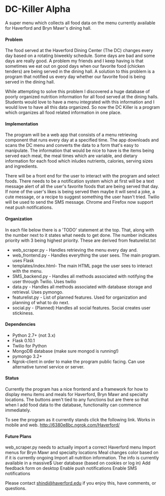# DC-Killer Alpha
A super menu which collects all food data on the menu currently available for Haverford and Bryn Mawr's dining hall. 

#### Problem
The food served at the Haverford Dining Center (The DC) changes every day based on a rotating biweekly schedule. Some days
are bad and some days are really good. A problem my friends and I keep having is that sometimes we 
eat out on good days when our favorite food (chicken tenders) are being served in the dining hall. A solution to this 
problem is a program that notified us every day whether our favorite food is being served in the dining hall.

While attempting to solve this problem I discovered a huge database of poorly organized nutrition information for all
food served at the dining halls. Students would love to have a menu integrated with this information and I would love to have all this data organized. So now the DC Killer is a program which organizes all food related information in one place.

#### Implementation
The program will be a web app that consists of a menu retrieving component that runs every day at a specified time. The app downloads and scans the DC menu and converts the data to a form that's easy to manipulate. The information that would be nice to have is the items being served each meal, the meal times which are variable, and dietary information for each food which inludes nutrients, calories, serving sizes and ingredients.

There will be a front end for the user to interact with the program and select foods. There needs to be a notification system which at first will be a text message alert of all the user's favorite foods that are being served that day. If none of the user's likes is being served then maybe it will send a joke, a cute message, or a recipe to suggest something the user hasn't tried. Twilio will be used to send the SMS message. Chrome and Firefox now support neat push notifications.

#### Organization
In each file below there is a 'TODO' statement at the top. That, along with the number next to it states what needs to get done. The number indicates priority with 3 being highest priority. These are derived from featurelist.txt 

- web_scraper.py      - Handles retrieving the menu every day and. 
- web_frontend.py     - Handles everything the user sees. The main program. uses Flask
- templates/index.html- The main HTML page the user sees to interact with the menu.
- SMS_backend.py      - Handles all methods associated with notifying the user through Twilio. Uses twilio
- data.py             - Handles all methods associated with database storage and retrieval. Uses pymongo.
- featurelist.py      - List of planned features. Used for organization and planning of what to do next.
- social.py           - (Planned) Handles all social features. Social creates user stickiness.


#### Dependencies
- Python 2.7+ (not 3.x)
- Flask 0.10.1
- Twilio for Python
- MongoDB database (make sure mongod is running!)
- pymongo 3.2+
- Ngrok-client in order to make the program public facing. Can use alternative tunnel service or server.

#### Status
Currently the program has a nice frontend and a framework for how to display menu items and meals for Haverford, Bryn Mawr and specialty locations. The buttons aren't tied to any functions but are there so that when I add food data to the database, functionality can commence immediately.

To see the program as it currently stands click the following link. Works in mobile and web. 
http://6380e8bc.ngrok.com/Haverford/

#### Future Plans
web_scraper.py needs to actually import a correct Haverford menu
Import menus for Bryn Mawr and specialty locations
Meal changes color based on if it is currently ongoing
Import all nutrition information. The info is currently available in a massive$
User database (based on cookies or log in)
Add feedback form on desktop
Enable push notifications
Enable SMS notifications

Please contact shindi@haverford.edu if you enjoy this, have comments, or questions.

  
